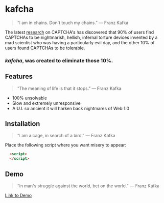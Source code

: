 # kafcha
> “I am in chains. Don't touch my chains.” 
> ― Franz Kafka

The latest [research](http://dilbert.com/strip/2008-05-08) on CAPTCHA's has discovered that 90% of users find CAPTCHAs to be nightmarish, hellish, infernal torture devices invented by a mad scientist who was having a particularly evil day, and the other 10% of users found CAPTCHAs to be tolerable.

### *kafcha*, was created to eliminate those 10%.


## Features
> “The meaning of life is that it stops.” 
> ― Franz Kafka

* 100% unsolvable
* Slow and extremely unresponsive
* A U.I. so ancient it will harken back nightmares of Web 1.0

## Installation
> “I am a cage, in search of a bird.” 
> ― Franz Kafka

Place the following script where you want misery to appear:

```html
  <script>
  </script>

```

## Demo
> “In man's struggle against the world, bet on the world.” 
> ― Franz Kafka

[Link to Demo]()